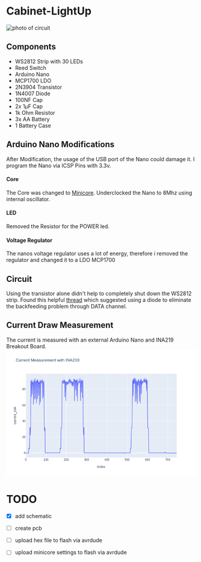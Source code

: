 # Cabinet-LightUp

![photo of circuit](https://github.com/pandalanax/Cabinet-LightUp/blob/main/media/lightup.gif)


## Components
- WS2812 Strip with 30 LEDs
- Reed Switch
- Arduino Nano 
- MCP1700 LDO 
- 2N3904 Transistor
- 1N4007 Diode
- 100NF Cap
- 2x 1µF Cap
- 1k Ohm Resistor
- 3x AA Battery
- 1 Battery Case

## Arduino Nano Modifications
After Modification, the usage of the USB port of the Nano could damage it. I program the Nano via ICSP Pins with 3.3v.

#### Core
The Core was changed to [Minicore](https://github.com/MCUdude/MiniCore). Underclocked the Nano to 8Mhz using internal oscillator. 
#### LED
Removed the Resistor for the POWER led.
#### Voltage Regulator
The nanos voltage regulator uses a lot of energy, therefore i removed the regulator and changed it to a LDO MCP1700

## Circuit
Using the transistor alone didn't help to completely shut down the WS2812 strip. Found this helpful [thread](https://forum.pjrc.com/threads/24407-Strange-WS2812-NeoPixel-backfeed-current-FYIO) which suggested using a diode to eliminate the backfeeding problem through DATA channel.

## Current Draw Measurement
The current is measured with an external Arduino Nano and INA219 Breakout Board.
![photo of current draw](https://github.com/pandalanax/Cabinet-LightUp/blob/main/media/current_consumption.png)

# TODO

- [x] add schematic
- [ ] create pcb
- [ ] upload hex file to flash via avrdude 
- [ ] upload minicore settings to flash via avrdude

